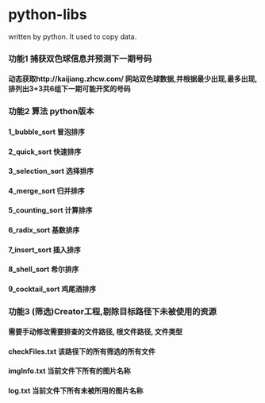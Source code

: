 # python-libs
written by python. It used to copy data.

### 功能1 捕获双色球信息并预测下一期号码
#### 动态获取http://kaijiang.zhcw.com/ 网站双色球数据,并根据最少出现,最多出现,排列出3+3共6组下一期可能开奖的号码
### 功能2 算法 python版本
#### 1_bubble_sort 冒泡排序
#### 2_quick_sort 快速排序
#### 3_selection_sort 选择排序
#### 4_merge_sort 归并排序
#### 5_counting_sort 计算排序
#### 6_radix_sort 基数排序
#### 7_insert_sort 插入排序
#### 8_shell_sort 希尔排序
#### 9_cocktail_sort 鸡尾酒排序
### 功能3 (筛选)Creator工程,剔除目标路径下未被使用的资源
#### 需要手动修改需要排查的文件路径, 根文件路径, 文件类型
#### checkFiles.txt 该路径下的所有筛选的所有文件
#### imgInfo.txt 当前文件下所有的图片名称
#### log.txt 当前文件下所有未被所用的图片名称